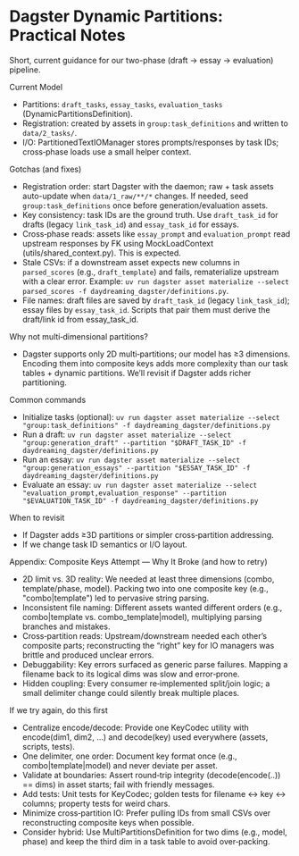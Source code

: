 # Dagster Dynamic Partitions: Practical Notes

Short, current guidance for our two-phase (draft → essay → evaluation) pipeline.

Current Model
- Partitions: `draft_tasks`, `essay_tasks`, `evaluation_tasks` (DynamicPartitionsDefinition).
- Registration: created by assets in `group:task_definitions` and written to `data/2_tasks/`.
- I/O: PartitionedTextIOManager stores prompts/responses by task IDs; cross‑phase loads use a small helper context.

Gotchas (and fixes)
- Registration order: start Dagster with the daemon; raw + task assets auto-update when `data/1_raw/**/*` changes. If needed, seed `group:task_definitions` once before generation/evaluation assets.
- Key consistency: task IDs are the ground truth. Use `draft_task_id` for drafts (legacy `link_task_id`) and `essay_task_id` for essays.
- Cross‑phase reads: assets like `essay_prompt` and `evaluation_prompt` read upstream responses by FK using MockLoadContext (utils/shared_context.py). This is expected.
- Stale CSVs: if a downstream asset expects new columns in `parsed_scores` (e.g., `draft_template`) and fails, rematerialize upstream with a clear error. Example: `uv run dagster asset materialize --select parsed_scores -f daydreaming_dagster/definitions.py`.
- File names: draft files are saved by `draft_task_id` (legacy `link_task_id`); essay files by `essay_task_id`. Scripts that pair them must derive the draft/link id from essay_task_id.

Why not multi‑dimensional partitions?
- Dagster supports only 2D multi‑partitions; our model has ≥3 dimensions. Encoding them into composite keys adds more complexity than our task tables + dynamic partitions. We’ll revisit if Dagster adds richer partitioning.

Common commands
- Initialize tasks (optional): `uv run dagster asset materialize --select "group:task_definitions" -f daydreaming_dagster/definitions.py`
- Run a draft: `uv run dagster asset materialize --select "group:generation_draft" --partition "$DRAFT_TASK_ID" -f daydreaming_dagster/definitions.py`
- Run an essay: `uv run dagster asset materialize --select "group:generation_essays" --partition "$ESSAY_TASK_ID" -f daydreaming_dagster/definitions.py`
- Evaluate an essay: `uv run dagster asset materialize --select "evaluation_prompt,evaluation_response" --partition "$EVALUATION_TASK_ID" -f daydreaming_dagster/definitions.py`

When to revisit
- If Dagster adds ≥3D partitions or simpler cross‑partition addressing.
- If we change task ID semantics or I/O layout.

Appendix: Composite Keys Attempt — Why It Broke (and how to retry)
- 2D limit vs. 3D reality: We needed at least three dimensions (combo, template/phase, model). Packing two into one composite key (e.g., "combo|template") led to pervasive string parsing.
- Inconsistent file naming: Different assets wanted different orders (e.g., combo|template vs. combo_template|model), multiplying parsing branches and mistakes.
- Cross‑partition reads: Upstream/downstream needed each other’s composite parts; reconstructing the “right” key for IO managers was brittle and produced unclear errors.
- Debuggability: Key errors surfaced as generic parse failures. Mapping a filename back to its logical dims was slow and error‑prone.
- Hidden coupling: Every consumer re‑implemented split/join logic; a small delimiter change could silently break multiple places.

If we try again, do this first
- Centralize encode/decode: Provide one KeyCodec utility with encode(dim1, dim2, …) and decode(key) used everywhere (assets, scripts, tests).
- One delimiter, one order: Document key format once (e.g., combo|template|model) and never deviate per asset.
- Validate at boundaries: Assert round‑trip integrity (decode(encode(..)) == dims) in asset starts; fail with friendly messages.
- Add tests: Unit tests for KeyCodec; golden tests for filename ↔ key ↔ columns; property tests for weird chars.
- Minimize cross‑partition IO: Prefer pulling IDs from small CSVs over reconstructing composite keys when possible.
- Consider hybrid: Use MultiPartitionsDefinition for two dims (e.g., model, phase) and keep the third dim in a task table to avoid over‑packing.
